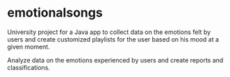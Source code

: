 # emotionalsongs
University project for a Java app to collect data on the emotions felt by users and create customized playlists for the user based on his mood at a given moment.

Analyze data on the emotions experienced by users and create reports and classifications.

